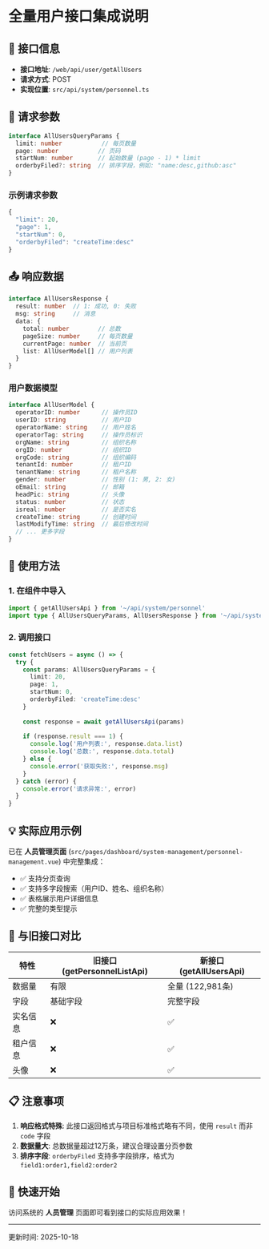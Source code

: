 # 全量用户接口集成说明

## 📌 接口信息

- **接口地址**: `/web/api/user/getAllUsers`
- **请求方式**: POST
- **实现位置**: `src/api/system/personnel.ts`

## 📝 请求参数

```typescript
interface AllUsersQueryParams {
  limit: number           // 每页数量
  page: number           // 页码
  startNum: number       // 起始数量 (page - 1) * limit
  orderbyFiled?: string  // 排序字段，例如: "name:desc,github:asc"
}
```

### 示例请求参数

```javascript
{
  "limit": 20,
  "page": 1,
  "startNum": 0,
  "orderbyFiled": "createTime:desc"
}
```

## 📤 响应数据

```typescript
interface AllUsersResponse {
  result: number  // 1: 成功, 0: 失败
  msg: string     // 消息
  data: {
    total: number        // 总数
    pageSize: number     // 每页数量
    currentPage: number  // 当前页
    list: AllUserModel[] // 用户列表
  }
}
```

### 用户数据模型

```typescript
interface AllUserModel {
  operatorID: number      // 操作员ID
  userID: string          // 用户ID
  operatorName: string    // 用户姓名
  operatorTag: string     // 操作员标识
  orgName: string         // 组织名称
  orgID: number           // 组织ID
  orgCode: string         // 组织编码
  tenantId: number        // 租户ID
  tenantName: string      // 租户名称
  gender: number          // 性别 (1: 男, 2: 女)
  oEmail: string          // 邮箱
  headPic: string         // 头像
  status: number          // 状态
  isreal: number          // 是否实名
  createTime: string      // 创建时间
  lastModifyTime: string  // 最后修改时间
  // ... 更多字段
}
```

## 🚀 使用方法

### 1. 在组件中导入

```typescript
import { getAllUsersApi } from '~/api/system/personnel'
import type { AllUsersQueryParams, AllUsersResponse } from '~/api/system/personnel'
```

### 2. 调用接口

```typescript
const fetchUsers = async () => {
  try {
    const params: AllUsersQueryParams = {
      limit: 20,
      page: 1,
      startNum: 0,
      orderbyFiled: 'createTime:desc'
    }
    
    const response = await getAllUsersApi(params)
    
    if (response.result === 1) {
      console.log('用户列表:', response.data.list)
      console.log('总数:', response.data.total)
    } else {
      console.error('获取失败:', response.msg)
    }
  } catch (error) {
    console.error('请求异常:', error)
  }
}
```

## 💡 实际应用示例

已在 **人员管理页面** (`src/pages/dashboard/system-management/personnel-management.vue`) 中完整集成：

- ✅ 支持分页查询
- ✅ 支持多字段搜索（用户ID、姓名、组织名称）
- ✅ 表格展示用户详细信息
- ✅ 完整的类型提示

## 🔄 与旧接口对比

| 特性 | 旧接口 (getPersonnelListApi) | 新接口 (getAllUsersApi) |
|------|----------------------------|------------------------|
| 数据量 | 有限 | 全量 (122,981条) |
| 字段 | 基础字段 | 完整字段 |
| 实名信息 | ❌ | ✅ |
| 租户信息 | ❌ | ✅ |
| 头像 | ❌ | ✅ |

## 📋 注意事项

1. **响应格式特殊**: 此接口返回格式与项目标准格式略有不同，使用 `result` 而非 `code` 字段
2. **数据量大**: 总数据量超过12万条，建议合理设置分页参数
3. **排序字段**: `orderbyFiled` 支持多字段排序，格式为 `field1:order1,field2:order2`

## 🎯 快速开始

访问系统的 **人员管理** 页面即可看到接口的实际应用效果！

---

更新时间: 2025-10-18

